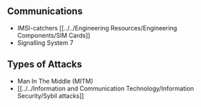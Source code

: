 ## Communications
- IMSI-catchers [[../../Engineering Resources/Engineering Components/SIM Cards]]
- Signalling System 7

## Types of Attacks
- Man In The Middle (MITM)
- [[../../Information and Communication Technology/Information Security/Sybil attacks]]